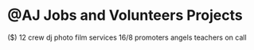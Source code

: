 # @AJ Jobs and Volunteers Projects

($) 12 crew dj photo film services
    16/8 promoters angels teachers on call
